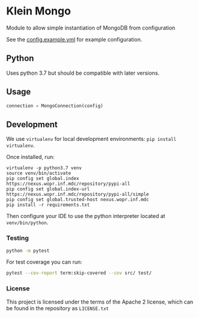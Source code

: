 # Klein Mongo

Module to allow simple instantiation of MongoDB from configuration

See the [config.example.yml](./config.example.yml) for example configuration.

## Python

Uses python 3.7 but should be compatible with later versions.

## Usage

```python
connection = MongoConnection(config)
```

## Development
We use `virtualenv` for local development environments: `pip install virtualenv`.

Once installed, run:
```
virtualenv -p python3.7 venv
source venv/bin/activate
pip config set global.index https://nexus.wopr.inf.mdc/repository/pypi-all
pip config set global.index-url https://nexus.wopr.inf.mdc/repository/pypi-all/simple
pip config set global.trusted-host nexus.wopr.inf.mdc
pip install -r requirements.txt
```
Then configure your IDE to use the python interpreter located at `venv/bin/python`.
### Testing
```bash
python -m pytest
```
For test coverage you can run:
```bash
pytest --cov-report term:skip-covered --cov src/ test/
```

### License
This project is licensed under the terms of the Apache 2 license, which can be found in the repository as `LICENSE.txt`
